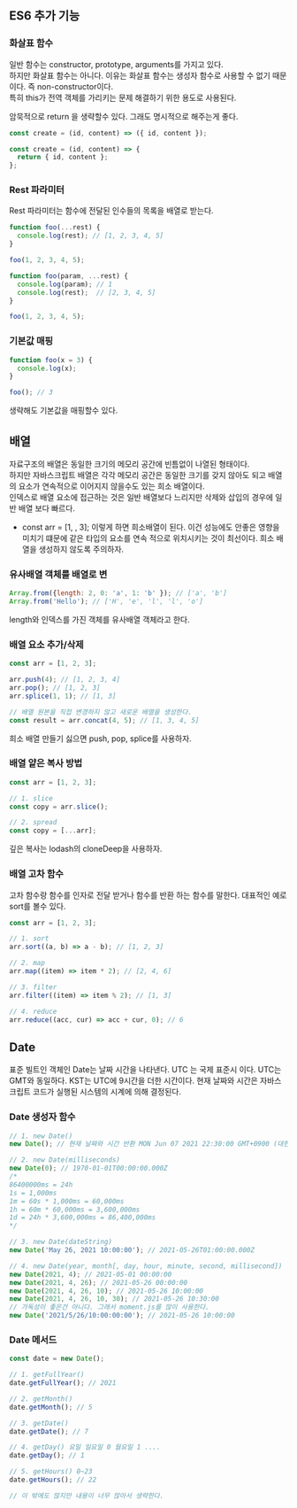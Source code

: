 ## ES6 추가 기능

### 화살표 함수
일반 함수는 constructor, prototype, arguments를 가지고 있다.  
하지만 화살표 함수는 아니다. 이유는 화살표 함수는 생성자 함수로 사용할 수 없기 때문이다. 즉 non-constructor이다.  
특히 this가 전역 객체를 가리키는 문제 해결하기 위한 용도로 사용된다.

암묵적으로 return 을 생략할수 있다. 그래도 명시적으로 해주는게 좋다.
~~~javascript
const create = (id, content) => ({ id, content });

const create = (id, content) => {
  return { id, content };
};
~~~

### Rest 파라미터
Rest 파라미터는 함수에 전달된 인수들의 목록을 배열로 받는다.
~~~javascript
function foo(...rest) {
  console.log(rest); // [1, 2, 3, 4, 5]
}

foo(1, 2, 3, 4, 5);
~~~

~~~javascript
function foo(param, ...rest) {
  console.log(param); // 1
  console.log(rest);  // [2, 3, 4, 5]
}

foo(1, 2, 3, 4, 5);
~~~

### 기본값 매핑
~~~javascript
function foo(x = 3) {
  console.log(x);
}

foo(); // 3
~~~
생략해도 기본값을 매핑할수 있다.

## 배열
자료구조의 배열은 동일한 크기의 메모리 공간에 빈틈없이 나열된 형태이다.  
하지만 자바스크립트 배열은 각각 메모리 공간은 동일한 크기를 갖지 않아도 되고 배열의 요소가 연속적으로 이어지지 않을수도 있는 희소 배열이다.  
인덱스로 배열 요소에 접근하는 것은 일반 배열보다 느리지만 삭제와 삽입의 경우에 일반 배열 보다 빠르다.  

* const arr = [1, , 3]; 이렇게 하면 희소배열이 된다. 이건 성능에도 안좋은 영향을 미치기 떄문에 같은 타입의 요소를 연속 적으로 위치시키는 것이 최선이다. 희소 배열을 생성하지 않도록 주의하자.  

### 유사배열 객체를 배열로 변
~~~javascript
Array.from({length: 2, 0: 'a', 1: 'b' }); // ['a', 'b']
Array.from('Hello'); // ['H', 'e', 'l', 'l', 'o']
~~~

length와 인덱스를 가진 객체를 유사배열 객체라고 한다.  

### 배열 요소 추가/삭제
~~~javascript
const arr = [1, 2, 3];

arr.push(4); // [1, 2, 3, 4]
arr.pop(); // [1, 2, 3]
arr.splice(1, 1); // [1, 3]

// 배열 원본을 직접 변경하지 않고 새로운 배열을 생성한다.
const result = arr.concat(4, 5); // [1, 3, 4, 5]
~~~

희소 배열 만들기 싫으면 push, pop, splice를 사용하자.

### 배열 얕은 복사 방법
~~~javascript
const arr = [1, 2, 3];

// 1. slice
const copy = arr.slice();

// 2. spread
const copy = [...arr];
~~~
깊은 복사는 lodash의 cloneDeep을 사용하자.  

### 배열 고차 함수
고차 함수랑 함수를 인자로 전달 받거나 함수를 반환 하는 함수를 말한다.  대표적인 예로 sort를 볼수 있다.
~~~javascript
const arr = [1, 2, 3];

// 1. sort
arr.sort((a, b) => a - b); // [1, 2, 3]

// 2. map
arr.map((item) => item * 2); // [2, 4, 6]

// 3. filter
arr.filter((item) => item % 2); // [1, 3]

// 4. reduce
arr.reduce((acc, cur) => acc + cur, 0); // 6
~~~

## Date
표준 빌트인 객체인 Date는 날짜 시간을 나타낸다. 
UTC 는 국제 표준시 이다. UTC는 GMT와 동일하다. KST는 UTC에 9시간을 더한 시간이다. 현재 날짜와 시간은 자바스크립트 코드가 실행된 시스템의 시계에 의해 결정된다.  

### Date 생성자 함수
~~~javascript
// 1. new Date()
new Date(); // 현재 날짜와 시간 반환 MON Jun 07 2021 22:30:00 GMT+0900 (대한민국 표준시)

// 2. new Date(milliseconds)
new Date(0); // 1970-01-01T00:00:00.000Z
/*
86400000ms = 24h
1s = 1,000ms
1m = 60s * 1,000ms = 60,000ms
1h = 60m * 60,000ms = 3,600,000ms
1d = 24h * 3,600,000ms = 86,400,000ms
*/

// 3. new Date(dateString)
new Date('May 26, 2021 10:00:00'); // 2021-05-26T01:00:00.000Z

// 4. new Date(year, month[, day, hour, minute, second, millisecond])
new Date(2021, 4); // 2021-05-01 00:00:00
new Date(2021, 4, 26); // 2021-05-26 00:00:00
new Date(2021, 4, 26, 10); // 2021-05-26 10:00:00
new Date(2021, 4, 26, 10, 30); // 2021-05-26 10:30:00
// 가독성이 좋은건 아니다. 그래서 moment.js를 많이 사용한다.
new Date('2021/5/26/10:00:00:00'); // 2021-05-26 10:00:00
~~~

### Date 메서드
~~~javascript
const date = new Date();

// 1. getFullYear()
date.getFullYear(); // 2021

// 2. getMonth()
date.getMonth(); // 5

// 3. getDate()
date.getDate(); // 7

// 4. getDay() 요일 일요일 0 월요일 1 ....
date.getDay(); // 1

// 5. getHours() 0~23
date.getHours(); // 22

// 이 밖에도 많지만 내용이 너무 많아서 생략한다.
~~~
